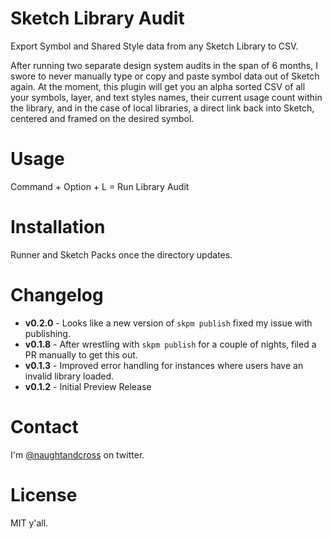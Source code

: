 # Sketch Library Audit
Export Symbol and Shared Style data from any Sketch Library to CSV. 

After running two separate design system audits in the span of 6 months, I swore to never manually type or copy and paste symbol data out of Sketch again. At the moment, this plugin will get you an alpha sorted CSV of all your symbols, layer, and text styles names, their current usage count within the library, and in the case of local libraries, a direct link back into Sketch, centered and framed on the desired symbol.

# Usage
Command + Option + L = Run Library Audit

# Installation
Runner and Sketch Packs once the directory updates.

# Changelog
* **v0.2.0** - Looks like a new version of `skpm publish` fixed my issue with publishing.
* **v0.1.8** - After wrestling with `skpm publish` for a couple of nights, filed a PR manually to get this out.
* **v0.1.3** - Improved error handling for instances where users have an invalid library loaded.
* **v0.1.2** - Initial Preview Release

# Contact
I'm [@naughtandcross](https://twitter.com/naughtandcross) on twitter.

# License
MIT y'all.
